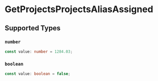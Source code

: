 # GetProjectsProjectsAliasAssigned


## Supported Types

### `number`

```typescript
const value: number = 1284.03;
```

### `boolean`

```typescript
const value: boolean = false;
```

